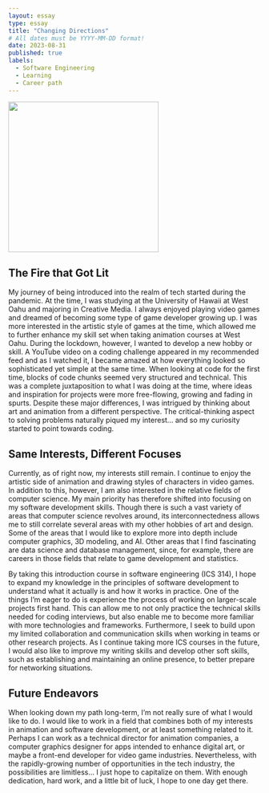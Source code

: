 ```yaml
---
layout: essay
type: essay
title: "Changing Directions"
# All dates must be YYYY-MM-DD format!
date: 2023-08-31
published: true
labels:
  - Software Engineering
  - Learning
  - Career path
---
```


<img width="300px" class="rounded float-start pe-4" src="../img/technical-essays/changing-direction/Software_Dev_1.jpeg">

## The Fire that Got Lit

My journey of being introduced into the realm of tech started during the pandemic. At the time, I was studying at the University of Hawaii at West Oahu and majoring in Creative Media. I always enjoyed playing video games and dreamed of becoming some type of game developer growing up. I was more interested in the artistic style of games at the time, which allowed me to further enhance my skill set when taking animation courses at West Oahu. During the lockdown, however, I wanted to develop a new hobby or skill. A YouTube video on a coding challenge appeared in my recommended feed and as I watched it, I became amazed at how everything looked so sophisticated yet simple at the same time. When looking at code for the first time, blocks of code chunks seemed very structured and technical. This was a complete juxtaposition to what I was doing at the time, where ideas and inspiration for projects were more free-flowing, growing and fading in spurts. Despite these major differences, I was intrigued by thinking about art and animation from a different perspective. The critical-thinking aspect to solving problems naturally piqued my interest… and so my curiosity started to point towards coding. 

## Same Interests, Different Focuses

Currently, as of right now, my interests still remain. I continue to enjoy the artistic side of animation and drawing styles of characters in video games. In addition to this, however, I am also interested in the relative fields of computer science. My main priority has therefore shifted into focusing on my software development skills. Though there is such a vast variety of areas that computer science revolves around, its interconnectedness allows me to still correlate several areas with my other hobbies of art and design. Some of the areas that I would like to explore more into depth include computer graphics, 3D modeling, and AI. Other areas that I find fascinating are data science and database management, since, for example, there are careers in those fields that relate to game development and statistics. 

By taking this introduction course in software engineering (ICS 314), I hope to expand my knowledge in the principles of software development to understand what it actually is and how it works in practice. One of the things I’m eager to do is experience the process of working on larger-scale projects first hand. This can allow me to not only practice the technical skills needed for coding interviews, but also enable me to become more familiar with more technologies and frameworks. Furthermore, I seek to build upon my limited collaboration and communication skills when working in teams or other research projects. As I continue taking more ICS courses in the future, I would also like to improve my writing skills and develop other soft skills, such as establishing and maintaining an online presence, to better prepare for networking situations.

## Future Endeavors

When looking down my path long-term, I’m not really sure of what I would like to do. I would like to work in a field that combines both of my interests in animation and software development, or at least something related to it. Perhaps I can work as a technical director for animation companies, a computer graphics designer for apps intended to enhance digital art, or maybe a front-end developer for video game industries. Nevertheless, with the rapidly-growing number of opportunities in the tech industry, the possibilities are limitless… I just hope to capitalize on them. With enough dedication, hard work, and a little bit of luck, I hope to one day get there.
